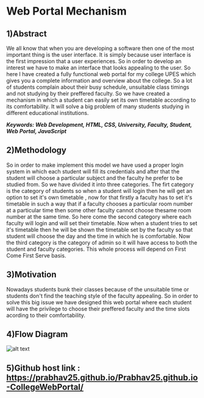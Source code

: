 # Web Portal Mechanism

## 1)Abstract

We all know that when you are developing a software then one of the most important thing is the user interface. It is simply because user interface is the first impression that a user experiences. So in order to develop an interest we have to make an interface that looks appealing to the user. So here I have created a fully functional web portal for my college UPES which gives you a complete information and overview about the college. So a lot of students complain about their busy schedule, unsuitable class timings and not studying by their preffered faculty. So we have created a mechanism in which a student can easily set its own timetable according to its comfortability. It will solve a big problem of many students studying in different educational institutions.

<b><i>Keywords: Web Development, HTML, CSS, University, Faculty, Student, Web Portal, JavaScript</i></b>

## 2)Methodology

So in order to make implement this model we have used a proper login system in which each student will fill its credentials and after that the student will choose a particular subject and the faculty he prefer to be studied from. So we have divided it into three categories. The firt category is the category of students so when a student will login then he will get an option to set it's own timetable , now for that firstly a faculty has to set it's timetable in such a way that if a faculty chooses a particular room number at a particular time then some other faculty cannot choose thesame room number at the same time. So here come the second category where each faculty will login and will set their timetable. Now when a student tries to set it's timetable then he will be shown the timetable set by the faculty so that student will choose the day and the time in which he is comfortable. Now the third category is the category of admin so it will have access to both the student and faculty categories. This whole process will depend on First Come First Serve basis.

## 3)Motivation

Nowadays students bunk their classes because of the unsuitable time or students don't find the teaching style of the faculty appealing. So in order to solve this big issue we have designed this web portal where each student will have the privilege to choose their preffered faculty and the time slots acording to their comfortability. 

## 4)Flow Diagram

![alt text](https://github.com/Prabhav25/Prabhav25.github.io-CollegeWebPortal/blob/main/Workflow%20dfd.png)

## 5)Github host link : https://prabhav25.github.io/Prabhav25.github.io-CollegeWebPortal/













































































